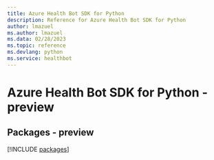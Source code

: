 ```yaml
---
title: Azure Health Bot SDK for Python
description: Reference for Azure Health Bot SDK for Python
author: lmazuel
ms.author: lmazuel
ms.data: 02/28/2023
ms.topic: reference
ms.devlang: python
ms.service: healthbot
---
```

# Azure Health Bot SDK for Python - preview
## Packages - preview
[!INCLUDE [packages](health-bot-index.md)]